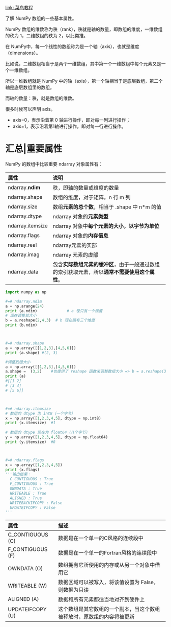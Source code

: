[link: 菜鸟教程](https://www.runoob.com/numpy/numpy-array-attributes.html)

了解 NumPy 数组的一些基本属性。

NumPy 数组的维数称为秩（rank），秩就是轴的数量，即数组的维度，一维数组的秩为 1，二维数组的秩为 2，以此类推。



在 NumPy中，每一个线性的数组称为是一个轴（axis），也就是维度（dimensions）。

比如说，二维数组相当于是两个一维数组，其中第一个一维数组中每个元素又是一个一维数组。

所以一维数组就是 NumPy 中的轴（axis），第一个轴相当于是底层数组，第二个轴是底层数组里的数组。

而轴的数量：秩，就是数组的维数。

很多时候可以声明 axis。

- axis=0，表示沿着第 0 轴进行操作，即对每一列进行操作；
- axis=1，表示沿着第1轴进行操作，即对每一行进行操作。



# 汇总|重要属性

NumPy 的数组中比较重要 ndarray 对象属性有：

| 属性             | 说明                                                         |
| :--------------- | :----------------------------------------------------------- |
| ndarray.**ndim** | 秩，即轴的数量或维度的数量                                   |
| ndarray.shape    | 数组的维度，对于矩阵，n 行 m 列                              |
| ndarray.size     | 数组**元素的总个数**，相当于 .shape 中 n*m 的值              |
| ndarray.dtype    | ndarray 对象的**元素类型**                                   |
| ndarray.itemsize | ndarray 对象中**每个元素的大小，以字节为单位**               |
| ndarray.flags    | ndarray 对象的**内存信息**                                   |
| ndarray.real     | ndarray元素的实部                                            |
| ndarray.imag     | ndarray 元素的虚部                                           |
| ndarray.data     | 包含**实际数组元素的缓冲区**，由于一般通过数组的索引获取元素，所以**通常不需要使用这个属性**。 |

```python
import numpy as np 

#=# ndarray.ndim
a = np.arange(24)  
print (a.ndim)             # a 现只有一个维度
# 现在调整其大小
b = a.reshape(2,4,3)  # b 现在拥有三个维度
print (b.ndim)



#=# ndarray.shape
a = np.array([[1,2,3],[4,5,6]])  
print (a.shape)	#(2, 3)

#调整数组大小
a = np.array([[1,2,3],[4,5,6]])
a.shape =  (3,2)	#也提供了 reshape 函数来调整数组大小 => b = a.reshape(3,2)  
print (a)
#[[1 2]
# [3 4]
# [5 6]]



#=# ndarray.itemsize
# 数组的 dtype 为 int8（一个字节）  
x = np.array([1,2,3,4,5], dtype = np.int8)  
print (x.itemsize)	#1
 
# 数组的 dtype 现在为 float64（八个字节） 
y = np.array([1,2,3,4,5], dtype = np.float64)  
print (y.itemsize)	#8



#=# ndarray.flags
x = np.array([1,2,3,4,5])  
print (x.flags)
'''输出结果：
  C_CONTIGUOUS : True
  F_CONTIGUOUS : True
  OWNDATA : True
  WRITEABLE : True
  ALIGNED : True
  WRITEBACKIFCOPY : False
  UPDATEIFCOPY : False
'''
```

| 属性             | 描述                                                         |
| :--------------- | :----------------------------------------------------------- |
| C_CONTIGUOUS (C) | 数据是在一个单一的C风格的连续段中                            |
| F_CONTIGUOUS (F) | 数据是在一个单一的Fortran风格的连续段中                      |
| OWNDATA (O)      | 数组拥有它所使用的内存或从另一个对象中借用它                 |
| WRITEABLE (W)    | 数据区域可以被写入，将该值设置为 False，则数据为只读         |
| ALIGNED (A)      | 数据和所有元素都适当地对齐到硬件上                           |
| UPDATEIFCOPY (U) | 这个数组是其它数组的一个副本，当这个数组被释放时，原数组的内容将被更新 |


